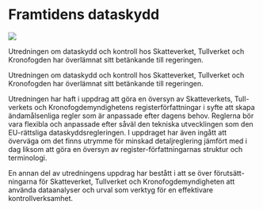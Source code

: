 # Framtidens dataskydd

![](/contentassets/72c33a9b26b04e6c82a1189da47baf3f/sou-2023-100_del1-omslagets-framsida-002.jpg?width=150&quality=85)

Utredningen om dataskydd och kontroll hos Skatteverket, Tullverket och Kronofogden har överlämnat sitt betänkande till regeringen.

Utredningen om dataskydd och kontroll hos Skatteverket, Tullverket och Kronofogden har överlämnat sitt betänkande till regeringen.

Utredningen har haft i uppdrag att göra en översyn av Skatteverkets, Tull-verkets och Kronofogdemyndighetens registerförfattningar i syfte att skapa ändamålsenliga regler som är anpassade efter dagens behov. Reglerna bör vara flexibla och anpassade efter såväl den tekniska utvecklingen som den EU-rättsliga dataskyddsregleringen. I uppdraget har även ingått att överväga om det finns utrymme för minskad detaljreglering jämfört med i dag liksom att göra en översyn av register-författningarnas struktur och terminologi.

En annan del av utredningens uppdrag har bestått i att se över förutsätt-ningarna för Skatteverket, Tullverket och Kronofogdemyndigheten att använda dataanalyser och urval som verktyg för en effektivare kontrollverksamhet.
